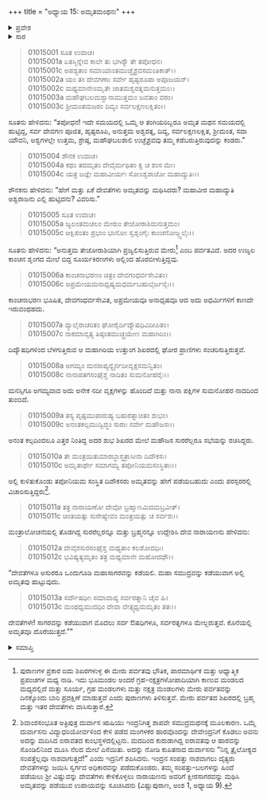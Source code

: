 +++
title = "ಅಧ್ಯಾಯ 15: ಅಮೃತಮಂಥನಃ"
+++

<details><summary>ಪ್ರವೇಶ</summary>


।।   ಓಂ ಓಂ ನಮೋ ನಾರಾಯಣಾಯ।।   ಶ್ರೀ ವೇದವ್ಯಾಸಾಯ ನಮಃ ।।

ಶ್ರೀ ಕೃಷ್ಣದ್ವೈಪಾಯನ ವೇದವ್ಯಾಸ ವಿರಚಿತ  

**ಶ್ರೀ ಮಹಾಭಾರತ**

**ಆದಿ ಪರ್ವ**

**ಆಸ್ತೀಕ ಪರ್ವ**

**ಅಧ್ಯಾಯ 15**

</details>


<details><summary>ಸಾರ</summary>

ಮೇರು ಪರ್ವತದಲ್ಲಿ ದೇವತೆಗಳ ಸಮಾಲೋಚನೆ (1-10). ನಾರಾಯುಣನು ಸಮುದ್ರವನ್ನು ಮಥಿಸಲು ಸೂಚಿಸುವುದು (11-13).
</details>


> 01015001 ಸೂತ ಉವಾಚ।  
01015001a ಏತಸ್ಮಿನ್ನೇವ ಕಾಲೇ ತು ಭಗಿನ್ಯೌ ತೇ ತಪೋಧನ।  
01015001c ಅಪಶ್ಯತಾಂ ಸಮಾಯಾಂತಮುಚ್ಚೈಶ್ರವಸಮಂತಿಕಾತ್।।  
01015002a  ಯಂ ತಂ ದೇವಗಣಾಃ ಸರ್ವೇ ಹೃಷ್ಟರೂಪಾ ಅಪೂಜಯನ್।  
01015002c ಮಥ್ಯಮಾನೇಽಮೃತೇ ಜಾತಮಶ್ವರತ್ನಮನುತ್ತಮಂ।।  
01015003a ಮಹೌಘಬಲಮಶ್ವಾನಾಮುತ್ತಮಂ ಜವತಾಂ ವರಂ।   
01015003c ಶ್ರೀಮಂತಮಜರಂ ದಿವ್ಯಂ ಸರ್ವಲಕ್ಷಣಲಕ್ಷಿತಂ।।

ಸೂತನು ಹೇಳಿದನು: “ತಪೋಧನ! ಇದೇ ಸಮಯದಲ್ಲಿ ಒಮ್ಮೆ ಆ ತಂಗಿಯರಿಬ್ಬರೂ ಅಮೃತ ಮಥನ ಸಮಯದಲ್ಲಿ ಹುಟ್ಟಿದ್ದ, ಸರ್ವ ದೇವಗಣ ಪೂಜಿತ, ಹೃಷ್ಟರೂಪಿ, ಅನುತ್ತಮ ಅಶ್ವರತ್ನ, ದಿವ್ಯ, ಸರ್ವಲಕ್ಷಣಲಕ್ಷಿತ, ಶ್ರೀಮಂತ, ಸದಾ ಯೌವನಿ, ಅಶ್ವಗಳಲ್ಲೇ ಉತ್ತಮ, ಶ್ರೇಷ್ಠ, ಮಹೌಘಬಲಶಾಲಿ ಉಚ್ಛೈಶ್ರವವು ತಮ್ಮ ಕಡೆಬರುತ್ತಿರುವುದನ್ನು ಕಂಡರು.”

> 01015004 ಶೌನಕ ಉವಾಚ।  
01015004a ಕಥಂ ತದಮೃತಂ ದೇವೈರ್ಮಥಿತಂ ಕ್ವ ಚ ಶಂಸ ಮೇ।  
01015004c ಯತ್ರ ಜಜ್ಞೇ ಮಹಾವೀರ್ಯಃ ಸೋಽಶ್ವರಾಜೋ ಮಹಾದ್ಯುತಿಃ।।

ಶೌನಕನು ಹೇಳಿದನು: “ಹೇಗೆ ಮತ್ತು ಏಕೆ ದೇವತೆಗಳು ಅಮೃತವನ್ನು ಮಥಿಸಿದರು? ಮಹಾವೀರ ಮಹಾದ್ಯುತಿ ಅಶ್ವರಾಜನು ಎಲ್ಲಿ ಹುಟ್ಟಿದನು? ವಿವರಿಸು.”

> 01015005 ಸೂತ ಉವಾಚ।  
01015005a ಜ್ವಲಂತಮಚಲಂ ಮೇರುಂ ತೇಜೋರಾಶಿಮನುತ್ತಮಂ।  
01015005c ಆಕ್ಷಿಪಂತಂ ಪ್ರಭಾಂ ಭಾನೋಃ ಸ್ವಶೃಂಗೈಃ ಕಾಂಚನೋಜ್ಜ್ವಲೈಃ।।

ಸೂತನು ಹೇಳಿದನು: “ಅನುತ್ತಮ ತೇಜೋರಾಶಿಯಾಗಿ ಪ್ರಜ್ವಲಿಸುತ್ತಿರುವ ಮೇರು[^1] ಎಂಬ ಪರ್ವತವಿದೆ. ಅದರ ಉಜ್ವಲ ಕಾಂಚನ ಶೃಂಗದ ಮೇಲೆ ಬಿದ್ದ ಸೂರ್ಯಕಿರಣಗಳು ಅಲ್ಲಿಂದ ಹೊರಬೀಳುತ್ತಿದ್ದವು.

> 01015006a ಕಾಂಚನಾಭರಣಂ ಚಿತ್ರಂ ದೇವಗಂಧರ್ವಸೇವಿತಂ।  
01015006c ಅಪ್ರಮೇಯಮನಾಧೃಷ್ಯಮಧರ್ಮಬಹುಲೈರ್ಜನೈಃ।।

ಕಾಂಚನಾಭರಣ ಭೂಷಿತ, ದೇವಗಂಧರ್ವಸೇವಿತ, ಅಪ್ರಮೇಯವೂ ಅನಾಧೃಷವೂ ಆದ ಅದು ಅಧರ್ಮಿಗಳಿಗೆ ಕಾಣದೇ ಇರುವಂಥಹದು.

> 01015007a ವ್ಯಾಲೈರಾಚರಿತಂ ಘೋರೈರ್ದಿವ್ಯೌಷಧಿವಿದೀಪಿತಂ।  
01015007c ನಾಕಮಾವೃತ್ಯ ತಿಷ್ಠಂತಮುಚ್ಛ್ರಯೇಣ ಮಹಾಗಿರಿಂ।।

ದಿವ್ಯೌಷಧಿಗಳಿಂದ ಬೆಳಗುತ್ತಿರುವ ಆ ಮಹಾಗಿರಿಯ ಉತ್ತುಂಗ ಶಿಖರದಲ್ಲಿ ಘೋರ ಪ್ರಾಣಿಗಳು ಸಂಚರಿಸುತ್ತಿರುತ್ತವೆ.

> 01015008a ಅಗಮ್ಯಂ ಮನಸಾಪ್ಯನ್ಯೈರ್ನದೀವೃಕ್ಷಸಮನ್ವಿತಂ।  
01015008c ನಾನಾಪತಗಸಂಘೈಶ್ಚ ನಾದಿತಂ ಸುಮನೋಹರೈಃ।।

ಮನಸ್ಸಿಗೂ ಅಗಮ್ಯವಾದ ಅದು ಅನೇಕ ನದೀ ವೃಕ್ಷಗಳನ್ನು ಹೊಂದಿದೆ ಮತ್ತು ನಾನಾ ಪಕ್ಷಿಗಳ ಸುಮನೋಹರ ನಾದದಿಂದ ತುಂಬಿದೆ.

> 01015009a ತಸ್ಯ ಪೃಷ್ಟಮುಪಾರುಹ್ಯ ಬಹುರತ್ನಾಚಿತಂ ಶುಭಂ।   
01015009c ಅನಂತಕಲ್ಪಮುದ್ವಿದ್ಧಂ ಸುರಾಃ ಸರ್ವೇ ಮಹೌಜಸಃ।।

ಅನಂತ ಕಲ್ಪದಿಂದಲೂ ಎತ್ತರ ನಿಂತಿದ್ದ ಅದರ ಶುಭ ಶಿಖರದ ಮೇಲೆ ಮಹೌಜಸ ಸುರರೆಲ್ಲರೂ ಸಭೆಯನ್ನು ರಚಿಸಿದ್ದರು.

> 01015010a ತೇ ಮಂತ್ರಯಿತುಮಾರಬ್ಧಾಸ್ತತ್ರಾಸೀನಾ ದಿವೌಕಸಃ।  
01015010c ಅಮೃತಾರ್ಥೇ ಸಮಾಗಮ್ಯ ತಪೋನಿಯಮಸಂಸ್ಥಿತಾಃ।।

ಅಲ್ಲಿ ಕುಳಿತುಕೊಂಡು ತಪೋನಿಯಮ ಸಂಸ್ಥಿತ ದಿವೌಕಸರು ಅಮೃತವನ್ನು ಹೇಗೆ ಪಡೆಯಬಹುದು ಎಂದು ಪರಸ್ಪರರಲ್ಲಿ ವಿಚಾರಿಸುತ್ತಿದ್ದರು[^2].

> 01015011a ತತ್ರ ನಾರಾಯಣೋ ದೇವೋ ಬ್ರಹ್ಮಾಣಮಿದಮಬ್ರವೀತ್।  
01015011c ಚಿಂತಯತ್ಸು ಸುರೇಷ್ವೇವಂ ಮಂತ್ರಯತ್ಸು ಚ ಸರ್ವಶಃ।।

ಮಂತ್ರಾಲೋಚನೆಯಲ್ಲಿ ತೊಡಗಿದ್ದ ಸುರರೆಲ್ಲರನ್ನೂ ಮತ್ತು ಬ್ರಹ್ಮನನ್ನೂ ಉದ್ದೇಶಿಸಿ ದೇವ ನಾರಾಯಣನು ಹೇಳಿದನು:

> 01015012a ದೇವೈರಸುರಸಂಘೈಶ್ಚ ಮಥ್ಯತಾಂ ಕಲಶೋದಧಿಃ।  
01015012c ಭವಿಷ್ಯತ್ಯಮೃತಂ ತತ್ರ ಮಥ್ಯಮಾನೇ ಮಹೋದಧೌ।।

“ದೇವತೆಗಳೂ ಅಸುರರೂ ಒಂದುಗೂಡಿ ಮಹಾಸಾಗರವನ್ನು ಕಡೆಯಲಿ. ಮಹಾ ಸಮುದ್ರವನ್ನು ಕಡೆಯುವಾಗ ಅಲ್ಲಿ ಅಮೃತವು ಹುಟ್ಟುವುದು.

> 01015013a ಸರ್ವೌಷಧೀಃ ಸಮಾವಾಪ್ಯ ಸರ್ವರತ್ನಾನಿ ಚೈವ ಹಿ।  
01015013c ಮಂಥಧ್ವಮುದಧಿಂ ದೇವಾ ವೇತ್ಸ್ಯಧ್ವಮಮೃತಂ ತತಃ।।

ದೇವತೆಗಳೇ! ಸಾಗರವನ್ನು ಕಡೆಯುವಾಗ ಮೊದಲು ಸರ್ವ ಔಷಧಿಗಳೂ, ಸರ್ವರತ್ನಗಳೂ ಮೇಲ್ಬರುತ್ತವೆ. ಕೊನೆಯಲ್ಲಿ ಅಮೃತವೂ ದೊರೆಯುತ್ತದೆ.””

<details><summary>ಸಮಾಪ್ತಿ</summary>

ಇತಿ ಶ್ರೀ ಮಹಾಭಾರತೇ ಆದಿಪರ್ವಣಿ ಆಸ್ತೀಕಪರ್ವಣಿ ಅಮೃತಮಂಥನೇ ಪಂಚದಶೋಽಧ್ಯಾಯಃ।  
ಇದು ಶ್ರೀ ಮಹಾಭಾರತದಲ್ಲಿ ಆದಿಪರ್ವದಲ್ಲಿ ಆಸ್ತೀಕಪರ್ವದಲ್ಲಿ ಅಮೃತಮಂಥನದಲ್ಲಿ ಹದಿನೈದನೆಯ ಅಧ್ಯಾಯವು.

</details>

[^1]: ಪುರಾಣಗಳ ಪ್ರಕಾರ ಐದು ಶಿಖರಗಳುಳ್ಳ ಈ ಮೇರು ಪರ್ವತವು ಭೌತಿಕ, ಪಾರಮಾರ್ಥಿಕ ಮತ್ತು ಆಧ್ಯಾತ್ಮಿಕ ಪ್ರಪಂಚಗಳ ಮಧ್ಯ ನಾಡಿ. ಇದು ಭೂಮಂಡಲ ಅಂದರೆ ಗ್ರಹ-ನಕ್ಷತ್ರಗಳೋಪಾದಿಯಾಗಿ ಕಾಣುವ ಮಂಡಲದ ಮಧ್ಯದಲ್ಲಿದೆ ಮತ್ತು ಸೂರ್ಯ, ಗ್ರಹ ಮಂಡಲಗಳು ಮತ್ತು ನಕ್ಷತ್ರ ಮಂಡಲಗಳು ಮೇರು ಪರ್ವತವನ್ನು ದಿನಕ್ಕೊಂದು ಬಾರಿ ಪ್ರದಕ್ಷಿಣೆ ಮಾಡುತ್ತವೆ ಎಂದು ಪುರಾಣಗಳು ತಿಳಿಸುತ್ತವೆ. ಮೇರು ಪರ್ವತದ ಶಿಖರದಲ್ಲಿ ಬ್ರಹ್ಮ ಮತ್ತು ಇತರ ದೇವತೆಗಳು ವಾಸಿಸುತ್ತಾರೆ.

[^2]: ಶಿವಾಂಶಸಂಭೂತ ಅತ್ರಿಪುತ್ರ ದುರ್ವಾಸ ಋಷಿಯು ಇಂದ್ರನಿಗಿತ್ತ ಶಾಪವೇ ಸಮುದ್ರಮಥನಕ್ಕೆ ಮೂಲಕಾರಣ. ಒಮ್ಮೆ ದುರ್ವಾಸನು ವಿದ್ಯಾಧರಿಯೋರ್ವಳಿಂದ ಕೇಳಿ ಪಡೆದ ಮಂಗಳಕರ ಹಾರವೊಂದನ್ನು ದೇವೇಂದ್ರನಿಗೆ ಕೊಡಲು ಅವನು ಅದನ್ನು ಮದಿಸಿದ ಐರಾವತದ ಕುಂಭಸ್ಥಳದಲ್ಲಿಟ್ಟನು. ಮದದಿಂದ ಕುರುಡಾಗಿದ್ದ ಐರಾವತವು ಆ ಹಾರವನ್ನು ಸೊಂಡಿಲಿನಿಂದ ಮೂಸಿ ನೆಲದ ಮೇಲೆ ಎಸೆಯಿತು. ಅದನ್ನು ನೋಡಿ ಕುಪಿತನಾದ ದುರ್ವಾಸನು “ನಿನ್ನ ತ್ರೈಲೋಕ್ಯದ ಸಂಪತ್ತೆಲ್ಲವೂ ನಾಶವಾಗುತ್ತದೆ!” ಎಂದು ಇದ್ರನಿಗೆ ಶಪಿಸಿದನು. ಇಂದ್ರನ ಸಂಪತ್ತು ನಾಶವಾಗಲು ದೈತ್ಯರು ದೇವತೆಗಳನ್ನು ಜಯಿಸಿ ಸ್ವರ್ಗದ ಅಧಿಕಾರವನ್ನು ಪಡೆದುಕೊಂಡರು. ತಮ್ಮ ಸಂಪತ್ತು-ಬಲಗಳನ್ನು ಹಿಂದೆ ಪಡೆಯಲು ಶ್ರೀ ವಿಷ್ಣುವನ್ನು ದೇವತೆಗಳು ಕೇಳಿಕೊಳ್ಳಲು ನಾರಾಯಣನು ಅವರಿಗೆ ಕ್ಷೀರಸಾಗರವನ್ನು ಮಥಿಸಿ ಅಮೃತವನ್ನು ಪಡೆಯುವ ಉಪಾಯವನ್ನು ಸೂಚಿಸಿದನು (ವಿಷ್ಣುಪುರಾಣ, ಅಂಶ 1, ಅಧ್ಯಾಯ 9).